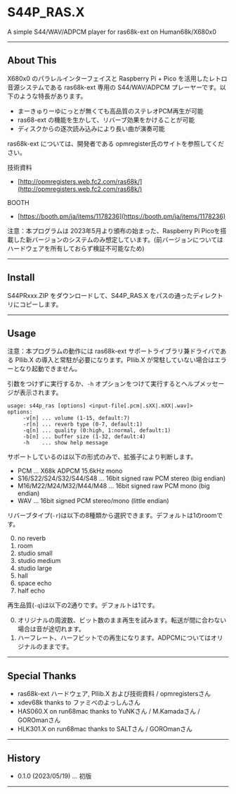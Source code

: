 # S44P_RAS.X

A simple S44/WAV/ADPCM player for ras68k-ext on Human68k/X680x0

---

## About This

X680x0 のパラレルインターフェイスと Raspberry Pi + Pico を活用したレトロ音源システムである ras68k-ext 専用の S44/WAV/ADPCM プレーヤーです。以下のような特長があります。

- まーきゅりーゆにっとが無くても高品質のステレオPCM再生が可能
- ras68-ext の機能を生かして、リバーブ効果をかけることが可能
- ディスクからの逐次読み込みにより長い曲が演奏可能

ras68k-ext については、開発者である opmregister氏のサイトを参照してください。

技術資料
* [http://opmregisters.web.fc2.com/ras68k/](http://opmregisters.web.fc2.com/ras68k/)

BOOTH
* [https://booth.pm/ja/items/1178236](https://booth.pm/ja/items/1178236)


注意：本プログラムは 2023年5月より頒布の始まった、Raspberry Pi Picoを搭載した新バージョンのシステムのみ想定しています。(前バージョンについてはハードウェアを所有しておらず検証不可能なため)

---

## Install

S44PRxxx.ZIP をダウンロードして、S44P_RAS.X をパスの通ったディレクトリにコピーします。

---

## Usage

注意：本プログラムの動作には ras68k-ext サポートライブラリ兼ドライバである PIlib.X の導入と常駐が必要になります。PIlib.X が常駐していない場合はエラーとなり起動できません。


引数をつけずに実行するか、`-h` オプションをつけて実行するとヘルプメッセージが表示されます。

    usage: s44p_ras [options] <input-file[.pcm|.sXX|.mXX|.wav]>
    options:
         -v[n] ... volume (1-15, default:7)
         -r[n] ... reverb type (0-7, default:1)
         -q[n] ... quality (0:high, 1:normal, default:1)
         -b[n] ... buffer size (1-32, default:4)
         -h    ... show help message

サポートしているのは以下の形式のみで、拡張子により判断します。

- PCM ... X68k ADPCM 15.6kHz mono
- S16/S22/S24/S32/S44/S48 ... 16bit signed raw PCM stereo (big endian)
- M16/M22/M24/M32/M44/M48 ... 16bit signed raw PCM mono (big endian)
- WAV ... 16bit signed PCM stereo/mono (little endian)

リバーブタイプ(`-r`)は以下の8種類から選択できます。デフォルトは1のroomです。

0. no reverb
1. room
2. studio small
3. studio medium
4. studio large
5. hall
6. space echo
7. half echo

再生品質(`-q`)は以下の2通りです。デフォルトは1です。

0. オリジナルの周波数、ビット数のまま再生を試みます。転送が間に合わない場合は音が途切れます。
1. ハーフレート、ハーフビットでの再生になります。ADPCMについてはオリジナルのままです。

---

## Special Thanks

* ras68k-ext ハードウェア, PIlib.X および技術資料 / opmregistersさん
* xdev68k thanks to ファミべのよっしんさん
* HAS060.X on run68mac thanks to YuNKさん / M.Kamadaさん / GOROmanさん
* HLK301.X on run68mac thanks to SALTさん / GOROmanさん

---

## History

* 0.1.0 (2023/05/19) ... 初版

---
